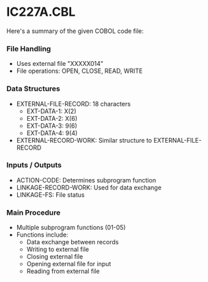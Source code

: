 # IC227A.CBL

Here's a summary of the given COBOL code file:

### File Handling
- Uses external file "XXXXX014"
- File operations: OPEN, CLOSE, READ, WRITE

### Data Structures
- EXTERNAL-FILE-RECORD: 18 characters
  - EXT-DATA-1: X(2)
  - EXT-DATA-2: X(6)
  - EXT-DATA-3: 9(6)
  - EXT-DATA-4: 9(4)
- EXTERNAL-RECORD-WORK: Similar structure to EXTERNAL-FILE-RECORD

### Inputs / Outputs
- ACTION-CODE: Determines subprogram function
- LINKAGE-RECORD-WORK: Used for data exchange
- LINKAGE-FS: File status

### Main Procedure
- Multiple subprogram functions (01-05)
- Functions include:
  - Data exchange between records
  - Writing to external file
  - Closing external file
  - Opening external file for input
  - Reading from external file